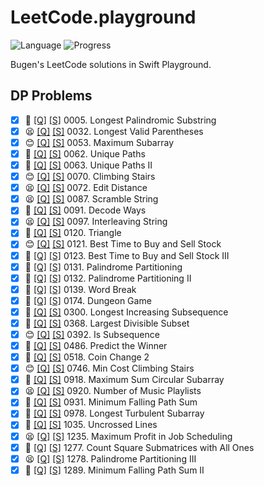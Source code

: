# LeetCode.playground
![Language](https://img.shields.io/badge/Language-Swift%205.2-orange.svg)
![Progress](https://img.shields.io/badge/Count-32-orange.svg)

Bugen's LeetCode solutions in Swift Playground.
## DP Problems
- [X] 🔞 [[Q]](https://leetcode.com/problems/longest-palindromic-substring/) [[S]](.././LeetCode.playground/Pages/5-Longest%20Palindromic%20Substring.xcplaygroundpage/Contents.swift) 0005. Longest Palindromic Substring 
- [X] 😫 [[Q]](https://leetcode.com/problems/longest-valid-parentheses/) [[S]](.././LeetCode.playground/Pages/32-Longest%20Valid%20Parentheses.xcplaygroundpage/Contents.swift) 0032. Longest Valid Parentheses 
- [X] 😊 [[Q]](https://leetcode.com/problems/maximum-subarray/) [[S]](.././LeetCode.playground/Pages/53-Maximum%20Subarray.xcplaygroundpage/Contents.swift) 0053. Maximum Subarray 
- [X] 🤨 [[Q]](https://leetcode.com/problems/unique-paths/) [[S]](.././LeetCode.playground/Pages/62.%20Unique%20Paths.xcplaygroundpage/Contents.swift) 0062. Unique Paths 
- [X] 🤨 [[Q]](https://leetcode.com/problems/unique-paths-ii/) [[S]](.././LeetCode.playground/Pages/63.%20Unique%20Paths%20II.xcplaygroundpage/Contents.swift) 0063. Unique Paths II 
- [X] 😊 [[Q]](https://leetcode.com/problems/climbing-stairs/) [[S]](.././LeetCode.playground/Pages/70-Climbing%20Stairs.xcplaygroundpage/Contents.swift) 0070. Climbing Stairs 
- [X] 😫 [[Q]](https://leetcode.com/problems/edit-distance/) [[S]](.././LeetCode.playground/Pages/72-Edit%20Distance.xcplaygroundpage/Contents.swift) 0072. Edit Distance 
- [X] 😫 [[Q]](https://leetcode.com/problems/scramble-string/) [[S]](.././LeetCode.playground/Pages/87-Scramble%20String.xcplaygroundpage/Contents.swift) 0087. Scramble String 
- [X] 🤨 [[Q]](https://leetcode.com/problems/decode-ways/) [[S]](.././LeetCode.playground/Pages/91-Decode%20Ways.xcplaygroundpage/Contents.swift) 0091. Decode Ways 
- [X] 😫 [[Q]](https://leetcode.com/problems/interleaving-string/) [[S]](.././LeetCode.playground/Pages/97-Interleaving%20String.xcplaygroundpage/Contents.swift) 0097. Interleaving String 
- [X] 🤨 [[Q]](https://leetcode.com/problems/triangle/) [[S]](.././LeetCode.playground/Pages/120-Triangle.xcplaygroundpage/Contents.swift) 0120. Triangle 
- [X] 😊 [[Q]](https://leetcode.com/problems/best-time-to-buy-and-sell-stock/) [[S]](.././LeetCode.playground/Pages/121-Best%20Time%20to%20Buy%20and%20Sell%20Stock.xcplaygroundpage/Contents.swift) 0121. Best Time to Buy and Sell Stock 
- [X] 🔞 [[Q]](https://leetcode.com/problems/best-time-to-buy-and-sell-stock-iii/) [[S]](.././LeetCode.playground/Pages/123-Best%20Time%20to%20Buy%20and%20Sell%20Stock%20III.xcplaygroundpage/Contents.swift) 0123. Best Time to Buy and Sell Stock III 
- [X] 🤨 [[Q]](https://leetcode.com/problems/palindrome-partitioning/) [[S]](.././LeetCode.playground/Pages/131-Palindrome%20Partitioning.xcplaygroundpage/Contents.swift) 0131. Palindrome Partitioning 
- [X] 🔞 [[Q]](https://leetcode.com/problems/palindrome-partitioning-ii/) [[S]](.././LeetCode.playground/Pages/132-Palindrome%20Partitioning%20II.xcplaygroundpage/Contents.swift) 0132. Palindrome Partitioning II 
- [X] 🤨 [[Q]](https://leetcode.com/problems/word-break/) [[S]](.././LeetCode.playground/Pages/139-Word%20Break.xcplaygroundpage/Contents.swift) 0139. Word Break 
- [X] 🔞 [[Q]](https://leetcode.com/problems/dungeon-game/) [[S]](.././LeetCode.playground/Pages/174.%20Dungeon%20Game.xcplaygroundpage/Contents.swift) 0174. Dungeon Game 
- [X] 🔞 [[Q]](https://leetcode.com/problems/longest-increasing-subsequence/) [[S]](.././LeetCode.playground/Pages/300.%20Longest%20Increasing%20Subsequence.xcplaygroundpage/Contents.swift) 0300. Longest Increasing Subsequence 
- [X] 🤨 [[Q]](https://leetcode.com/problems/largest-divisible-subset/) [[S]](.././LeetCode.playground/Pages/368.%20Largest%20Divisible%20Subset.xcplaygroundpage/Contents.swift) 0368. Largest Divisible Subset 
- [X] 😊 [[Q]](https://leetcode.com/problems/is-subsequence/) [[S]](.././LeetCode.playground/Pages/392.%20Is%20Subsequence.xcplaygroundpage/Contents.swift) 0392. Is Subsequence 
- [X] 🤨 [[Q]](https://leetcode.com/problems/predict-the-winner/) [[S]](.././LeetCode.playground/Pages/486.%20Predict%20the%20Winner.xcplaygroundpage/Contents.swift) 0486. Predict the Winner 
- [X] 🤨 [[Q]](https://leetcode.com/problems/coin-change-2/) [[S]](.././LeetCode.playground/Pages/518-Coin%20Change%202.xcplaygroundpage/Contents.swift) 0518. Coin Change 2 
- [X] 😊 [[Q]](https://leetcode.com/problems/min-cost-climbing-stairs/) [[S]](.././LeetCode.playground/Pages/746-Min%20Cost%20Climbing%20Stairs.xcplaygroundpage/Contents.swift) 0746. Min Cost Climbing Stairs 
- [X] 🤨 [[Q]](https://leetcode.com/problems/maximum-sum-circular-subarray/) [[S]](.././LeetCode.playground/Pages/918-Maximum%20Sum%20Circular%20Subarray.xcplaygroundpage/Contents.swift) 0918. Maximum Sum Circular Subarray 
- [X] 😫 [[Q]](https://leetcode.com/problems/number-of-music-playlists/) [[S]](.././LeetCode.playground/Pages/920.%20Number%20of%20Music%20Playlists.xcplaygroundpage/Contents.swift) 0920. Number of Music Playlists 
- [X] 🤨 [[Q]](https://leetcode.com/problems/minimum-falling-path-sum/) [[S]](.././LeetCode.playground/Pages/931.%20Minimum%20Falling%20Path%20Sum.xcplaygroundpage/Contents.swift) 0931. Minimum Falling Path Sum 
- [X] 🤨 [[Q]](https://leetcode.com/problems/longest-turbulent-subarray/) [[S]](.././LeetCode.playground/Pages/978-Longest%20Turbulent%20Subarray.xcplaygroundpage/Contents.swift) 0978. Longest Turbulent Subarray 
- [X] 🤨 [[Q]](https://leetcode.com/problems/uncrossed-lines/) [[S]](.././LeetCode.playground/Pages/1035-Uncrossed%20Lines.xcplaygroundpage/Contents.swift) 1035. Uncrossed Lines 
- [X] 😫 [[Q]](https://leetcode.com/problems/maximum-profit-in-job-scheduling/) [[S]](.././LeetCode.playground/Pages/1235.%20Maximum%20Profit%20in%20Job%20Scheduling.xcplaygroundpage/Contents.swift) 1235. Maximum Profit in Job Scheduling 
- [X] 🔞 [[Q]](https://leetcode.com/problems/count-square-submatrices-with-all-ones/) [[S]](.././LeetCode.playground/Pages/1277-Count%20Square%20Submatrices%20with%20All%20Ones.xcplaygroundpage/Contents.swift) 1277. Count Square Submatrices with All Ones 
- [X] 😫 [[Q]](https://leetcode.com/problems/palindrome-partitioning-iii/) [[S]](.././LeetCode.playground/Pages/1278-Palindrome%20Partitioning%20III.xcplaygroundpage/Contents.swift) 1278. Palindrome Partitioning III 
- [X] 📝 [[Q]](https://leetcode.com/problems/minimum-falling-path-sum-ii/) [[S]](.././LeetCode.playground/Pages/1289.%20Minimum%20Falling%20Path%20Sum%20II.xcplaygroundpage/Contents.swift) 1289. Minimum Falling Path Sum II 
